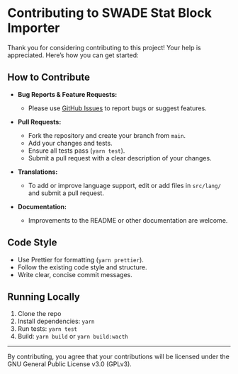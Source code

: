 # Contributing to SWADE Stat Block Importer

Thank you for considering contributing to this project! Your help is appreciated. Here’s how you can get started:

## How to Contribute

- **Bug Reports & Feature Requests:**

  - Please use [GitHub Issues](https://github.com/arnonram/swade-npc-importer/issues) to report bugs or suggest features.

- **Pull Requests:**

  - Fork the repository and create your branch from `main`.
  - Add your changes and tests.
  - Ensure all tests pass (`yarn test`).
  - Submit a pull request with a clear description of your changes.

- **Translations:**

  - To add or improve language support, edit or add files in `src/lang/` and submit a pull request.

- **Documentation:**
  - Improvements to the README or other documentation are welcome.

## Code Style

- Use Prettier for formatting (`yarn prettier`).
- Follow the existing code style and structure.
- Write clear, concise commit messages.

## Running Locally

1. Clone the repo
2. Install dependencies: `yarn`
3. Run tests: `yarn test`
4. Build: `yarn build` or `yarn build:wacth`

---

By contributing, you agree that your contributions will be licensed under the GNU General Public License v3.0 (GPLv3).
